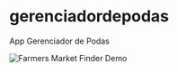 # gerenciadordepodas
App Gerenciador de Podas

![Farmers Market Finder Demo](https://media1.giphy.com/media/xTiTnHoL0fPTlI4Fl6/giphy.gif?cid=ecf05e477ea852f1cd6f1c5e7ca1c842da75861bccae9e2e&rid=giphy.gif)
